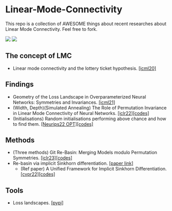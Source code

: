 # Linear-Mode-Connectivity

This repo is a collection of AWESOME things about recent researches about Linear Mode Connectivity. Feel free to fork.

![](https://img.shields.io/badge/Resources-@CLeaR_Unimelb-red.svg) ![](https://img.shields.io/badge/License-@MIT-green.svg)

## The concept of LMC
- Linear mode connectivity and the lottery ticket hypothesis. [[icml20]](http://proceedings.mlr.press/v119/frankle20a/frankle20a.pdf)

## Findings
- Geometry of the Loss Landscape in Overparameterized Neural Networks: Symmetries and Invariances. [[icml21]](https://proceedings.mlr.press/v139/simsek21a/simsek21a.pdf)
- (Width, Depth)(Simulated Annealing) The Role of Permutation Invariance in Linear Mode Connectivity of Neural Networks. [[iclr22]](https://openreview.net/forum?id=dNigytemkL)[[codes]](https://github.com/rahimentezari/PermutationInvariance)
- (Initialisations) Random initialisations performing above chance and how to find them. [[Neurips22 OPT]](https://arxiv.org/pdf/2209.07509.pdf)[[codes]](https://github.com/freedbee/permuted_initialisations)

## Methods
- (Three methods) Git Re-Basin: Merging Models modulo Permutation Symmetries. [[iclr23]](https://openreview.net/forum?id=CQsmMYmlP5T)[[codes]](https://github.com/samuela/git-re-basin)
- Re-basin via implicit Sinkhorn differentiation. [[paper link]](https://arxiv.org/pdf/2212.12042.pdf) 
  - (Ref paper) A Unified Framework for Implicit Sinkhorn Differentiation. [[cvpr22]](https://openaccess.thecvf.com/content/CVPR2022/papers/Eisenberger_A_Unified_Framework_for_Implicit_Sinkhorn_Differentiation_CVPR_2022_paper.pdf)[[codes]](https://github.com/marvin-eisenberger/implicit-sinkhorn)
  
## Tools
- Loss landscapes. [[pypi]](https://pypi.org/project/loss-landscapes)
